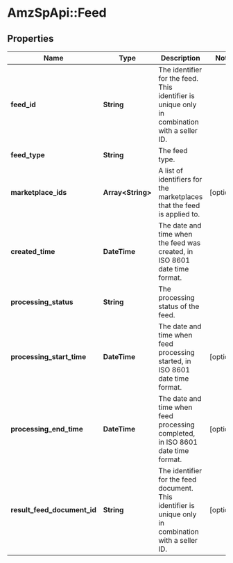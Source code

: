 # AmzSpApi::Feed

## Properties
Name | Type | Description | Notes
------------ | ------------- | ------------- | -------------
**feed_id** | **String** | The identifier for the feed. This identifier is unique only in combination with a seller ID. | 
**feed_type** | **String** | The feed type. | 
**marketplace_ids** | **Array&lt;String&gt;** | A list of identifiers for the marketplaces that the feed is applied to. | [optional] 
**created_time** | **DateTime** | The date and time when the feed was created, in ISO 8601 date time format. | 
**processing_status** | **String** | The processing status of the feed. | 
**processing_start_time** | **DateTime** | The date and time when feed processing started, in ISO 8601 date time format. | [optional] 
**processing_end_time** | **DateTime** | The date and time when feed processing completed, in ISO 8601 date time format. | [optional] 
**result_feed_document_id** | **String** | The identifier for the feed document. This identifier is unique only in combination with a seller ID. | [optional] 


